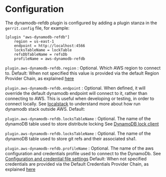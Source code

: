 Configuration
=========================

The dynamodb-refdb plugin is configured by adding a plugin stanza in the
`gerrit.config` file, for example:

```text
[plugin "aws-dynamodb-refdb"]
    region = us-east-1
    endpoint = http://localhost:4566
    locksTableName = lockTable
    refsDbTableName = refsDb
    profileName = aws-dynamodb-refdb
```

`plugin.aws-dynamodb-refdb.region`
:   Optional. Which AWS region to connect to.
Default: When not specified this value is provided via the default Region
Provider Chain, as explained [here](https://docs.aws.amazon.com/sdk-for-java/v1/developer-guide/credentials.html)

`plugin.aws-dynamodb-refdb.endpoint`
:   Optional. When defined, it will override the default dynamodb endpoint
will connect to it, rather than connecting to AWS. This is useful when
developing or testing, in order to connect locally.
See [localstack](https://github.com/localstack/localstack) to understand
more about how run dynamodb stack outside AWS.
Default: <empty>

`plugin.aws-dynamodb-refdb.locksTableName`
:   Optional. The name of the dynamoDB table used to store distribute locking
See [DynamoDB lock client](https://github.com/awslabs/amazon-dynamodb-lock-client)

`plugin.aws-dynamodb-refdb.locksTableName`
:   Optional. The name of the dynamoDB table used to store git refs and their
associated sha1.

`plugin.aws-dynamodb-refdb.profileName`
:   Optional. The name of the aws configuration and credentials profile used to
connect to the DynamoDb. See [Configuration and credential file settings](https://docs.aws.amazon.com/cli/latest/userguide/cli-configure-files.html)
Default: When not specified credentials are provided via the Default Credentials
Provider Chain, as explained [here](https://docs.aws.amazon.com/sdk-for-java/v1/developer-guide/credentials.html)



